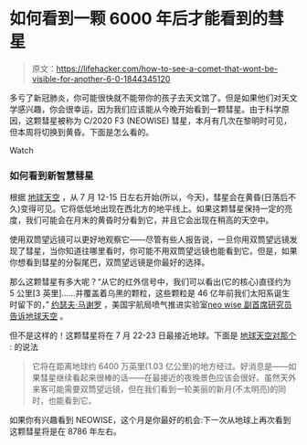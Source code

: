 # 如何看到一颗 6000 年后才能看到的彗星

> 原文：<https://lifehacker.com/how-to-see-a-comet-that-wont-be-visible-for-another-6-0-1844345120>

多亏了新冠肺炎，你可能很快就不能带你的孩子去天文馆了。但是如果他们对天文学感兴趣，你会很幸运，因为我们应该能从今晚开始看到一颗彗星。由于科学原因，这颗彗星被称为 C/2020 F3 (NEOWISE) 彗星，本月有几次在黎明时可见，但本周将切换到黄昏。下面是怎么看的。

Watch

### 如何看到新智慧彗星

根据 [地球天空](https://earthsky.org/space/how-to-see-comet-c2020-f3-neowise) ，从 7 月 12-15 日左右开始(所以，今天)，彗星会在黄昏(日落后不久)变得可见。它将低低地出现在西北方的地平线上。如果这颗彗星保持一定的亮度，我们可能会在月末的黄昏时分看到它，并且它会出现在稍高的天空中。

使用双筒望远镜可以更好地观察它——尽管有些人报告说，一旦你用双筒望远镜发现了彗星，当你知道往哪里看时，你可能不用双筒望远镜也能看到它。但是，如果你想看到彗星的分裂尾巴，双筒望远镜是你最好的选择。

那么这颗彗星有多大呢？“从它的红外信号中，我们可以看出(它的核心)直径约为 5 公里[3 英里]……并覆盖着乌黑的颗粒，这些颗粒是 46 亿年前我们太阳系诞生时留下的，” [约瑟夫·马谢罗](https://science.jpl.nasa.gov/people/Masiero/) ，美国宇航局喷气推进实验室[neo wise 副首席研究员告诉地球天空](https://earthsky.org/space/how-to-see-comet-c2020-f3-neowise) 。

但不是这样的！这颗彗星将在 7 月 22-23 日最接近地球。下面是 [地球天空对那个](https://earthsky.org/space/how-to-see-comet-c2020-f3-neowise) :
的说法

> 它将在距离地球约 6400 万英里(1.03 亿公里)的地方经过。好消息是——如果彗星继续看起来很棒的话——在最接近的夜晚景色应该会很好。虽然天外来客可能需要双筒望远镜，但在我们看到一轮美丽的新月(不太明亮)的同时，也能看到它。

如果你有兴趣看到 NEOWISE，这个月是你最好的机会:下一次从地球上再次看到这颗彗星将是在 8786 年左右。